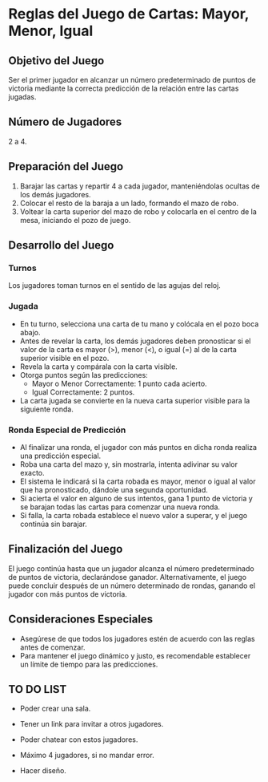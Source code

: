 

# Reglas del Juego de Cartas: Mayor, Menor, Igual

## Objetivo del Juego
Ser el primer jugador en alcanzar un número predeterminado de puntos de victoria mediante la correcta predicción de la relación entre las cartas jugadas.

## Número de Jugadores
2 a 4.

## Preparación del Juego
1. Barajar las cartas y repartir 4 a cada jugador, manteniéndolas ocultas de los demás jugadores.
2. Colocar el resto de la baraja a un lado, formando el mazo de robo.
3. Voltear la carta superior del mazo de robo y colocarla en el centro de la mesa, iniciando el pozo de juego.

## Desarrollo del Juego

### Turnos
Los jugadores toman turnos en el sentido de las agujas del reloj.

### Jugada
- En tu turno, selecciona una carta de tu mano y colócala en el pozo boca abajo.
- Antes de revelar la carta, los demás jugadores deben pronosticar si el valor de la carta es mayor (>), menor (<), o igual (=) al de la carta superior visible en el pozo.
- Revela la carta y compárala con la carta visible.
- Otorga puntos según las predicciones:
  - Mayor o Menor Correctamente: 1 punto cada acierto.
  - Igual Correctamente: 2 puntos.
- La carta jugada se convierte en la nueva carta superior visible para la siguiente ronda.

### Ronda Especial de Predicción
- Al finalizar una ronda, el jugador con más puntos en dicha ronda realiza una predicción especial.
- Roba una carta del mazo y, sin mostrarla, intenta adivinar su valor exacto.
- El sistema le indicará si la carta robada es mayor, menor o igual al valor que ha pronosticado, dándole una segunda oportunidad.
- Si acierta el valor en alguno de sus intentos, gana 1 punto de victoria y se barajan todas las cartas para comenzar una nueva ronda.
- Si falla, la carta robada establece el nuevo valor a superar, y el juego continúa sin barajar.

## Finalización del Juego
El juego continúa hasta que un jugador alcanza el número predeterminado de puntos de victoria, declarándose ganador. Alternativamente, el juego puede concluir después de un número determinado de rondas, ganando el jugador con más puntos de victoria.

## Consideraciones Especiales
- Asegúrese de que todos los jugadores estén de acuerdo con las reglas antes de comenzar.
- Para mantener el juego dinámico y justo, es recomendable establecer un límite de tiempo para las predicciones.




## TO DO LIST
- Poder crear una sala.
- Tener un link para invitar a otros jugadores.
- Poder chatear con estos jugadores.
- Máximo 4 jugadores, si no mandar error. 

- Hacer diseño.
